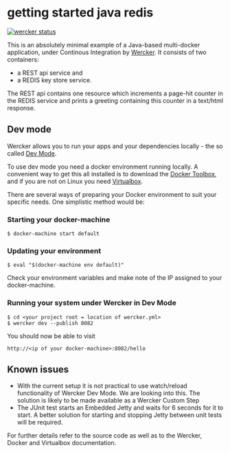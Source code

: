 # getting started java redis


[![wercker status](https://app.wercker.com/status/52084dac602bd0033c8ddec62ce72fd1/m "wercker status")](https://app.wercker.com/project/bykey/52084dac602bd0033c8ddec62ce72fd1)

This is an absolutely minimal example of a Java-based multi-docker application, under Continous Integration by
[Wercker](http://wercker.com/). It consists of two containers:    

- a REST api service and 
- a REDIS key store service. 

The REST api contains one resource which increments a page-hit counter in the REDIS service and prints a greeting 
containing this counter in a text/html response.

## Dev mode

Wercker allows you to run your apps and your dependencies locally - the so called [Dev Mode](http://blog.wercker.com/2015/05/15/Introducing-local-development.html).

To use dev mode you need a docker environment running locally. A convenient way to get this all installed is to download
the [Docker Toolbox](https://www.docker.com/docker-toolbox), and if you are not on Linux you need [Virtualbox](https://www.virtualbox.org/). 

There are several ways of preparing your Docker environment to suit your specific needs. One simplistic method would be:

### Starting your docker-machine

    $ docker-machine start default
                                
### Updating your environment

    $ eval "$(docker-machine env default)"
    
Check your environment variables and make note of the IP assigned to your docker-machine.

### Running your system under Wercker in Dev Mode

    $ cd <your project root = location of wercker.yml>
    $ wercker dev --publish 8082
    
 You should now be able to visit
 
    http://<ip of your docker-machine>:8082/hello
    
## Known issues

* With the current setup it is not practical to use watch/reload functionality of Wercker Dev Mode. We are looking into this. The solution is likely to be made available as a Wercker Custom Step
* The JUnit test starts an Embedded Jetty and waits for 6 seconds for it to start. A better solution for starting and stopping Jetty between unit tests will be required.
                                                          
For further details refer to the source code as well as to the Wercker, Docker and Virtualbox documentation.
    









